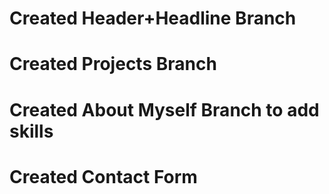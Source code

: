 # Created Header+Headline Branch

# Created Projects Branch

# Created About Myself Branch to add skills

# Created Contact Form
